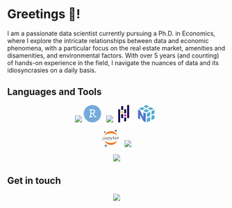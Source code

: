 # Greetings 👋!

I am a passionate data scientist currently pursuing a Ph.D. in Economics, where I explore the intricate relationships between data and economic phenomena, with a particular focus on the real estate market, amenities and disamenities, and environmental factors. With over 5 years (and counting) of hands-on experience in the field, I navigate the nuances of data and its idiosyncrasies on a daily basis.

## Languages and Tools
<!-- markdownlint-disable MD033 -->
<p align="center">
<img src="https://skillicons.dev/icons?i=r&theme=light" />
  <img src="https://raw.githubusercontent.com/devicons/devicon/master/icons/rstudio/rstudio-original.svg" alt="rstudio" width="40" height="40"/>
  &nbsp;
<img src="https://skillicons.dev/icons?i=py&theme=light" />
  <img src="https://raw.githubusercontent.com/devicons/devicon/master/icons/pandas/pandas-original.svg" alt="pandas" width="40" height="40"/>
  &nbsp;
  <img src="https://raw.githubusercontent.com/devicons/devicon/master/icons/numpy/numpy-original.svg" alt="numpy" width="40" height="40"/>
  &nbsp;
</p>

<p align="center">
  <img src="https://raw.githubusercontent.com/devicons/devicon/master/icons/jupyter/jupyter-original-wordmark.svg" alt="jupyter" width="40" height="40"/>
  &nbsp;
    <img src="https://skillicons.dev/icons?i=vscode&theme=light" />
</p>

</p>

<p align="center">
    <img src="https://skillicons.dev/icons?i=git,github,anaconda,latex&theme=light" />
</p>

## Get in touch

<p align="center">
  <a href="https://medium.com/@patthie">
    <img src="https://img.shields.io/badge/Medium-12100E?style=for-the-badge&logo=medium&logoColor=white"/>
</p>

<!-- TEST AREA
## Get in touch 

<a class="social" href="https://www.linkedin.com/in/patrick-thiel-52b4781a0"><i class="fab fa-linkedin"></i></a>
                        <td class="animated zoomIn" style="animation-delay:3.0s;"><a class="social" href="https://github.com/PThie"><i class="fab fa-github"></i></a></td>
                        <td class="animated zoomIn" style="animation-delay:3.0s;"><a class="social" href="https://www.patrickthiel.com"><i class="fas fa-globe"></i></a></td>
                        <td class="animated zoomIn" style="animation-delay:3.0s;"><a class="social" href="https://medium.com/@patthie"><i class="fab fa-medium"></i></a></td>
                        <td class="animated zoomIn" style="animation-delay:3.0s;"><a class="social" href="https://twitter.com/patrickthiel01"><i class="fab fa-twitter"></i></a></td>


[![GitHub Streak](https://streak-stats.demolab.com?user=PThie&theme=monokai&background=18181881)](https://git.io/streak-stats)

[![Top Langs](https://github-readme-stats.vercel.app/api/top-langs/?username=pthie&layout=donut)](https://github.com/anuraghazra/github-readme-stats)
[![GitHub stats](https://github-readme-stats.vercel.app/api?username=pthie&theme=monokai&bg_color=18181881&&hide=prs,issues,contribs)](https://github.com/anuraghazra/github-readme-stats)
-->
